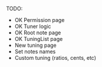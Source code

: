 TODO:

- OK Permission page
- OK Tuner logic
- OK Root note page
- OK TuningList page
- New tuning page
- Set notes names
- Custom tuning (ratios, cents, etc)
